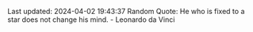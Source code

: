 Last updated: 2024-04-02 19:43:37
Random Quote: He who is fixed to a star does not change his mind. - Leonardo da Vinci